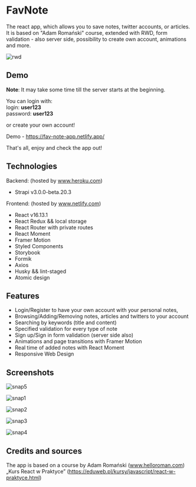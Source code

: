 # FavNote

The react app, which allows you to save notes, twitter accounts, or articles. It is based on "Adam Romański" course, extended with RWD, form validation - also server side, possibility to create own account, animations and more.

![rwd](https://user-images.githubusercontent.com/55945204/84949474-9adaf500-b0ed-11ea-892c-b28e4c834761.png)

## Demo

**Note**: It may take some time till the server starts at the beginning. 

You can login with:
<br/>
login: **user123**
<br/>
password: **user123**

or create your own account!

Demo - https://fav-note-app.netlify.app/

That's all, enjoy and check the app out!

## Technologies

Backend: (hosted by www.heroku.com)
* Strapi v3.0.0-beta.20.3

Frontend: (hosted by www.netlify.com)
* React v16.13.1
* React Redux && local storage
* React Router with private routes
* React Moment
* Framer Motion
* Styled Components
* Storybook
* Formik
* Axios
* Husky && lint-staged
* Atomic design

## Features

* Login/Register to have your own account with your personal notes,
* Browsing/Adding/Removing notes, articles and twitters to your account
* Searching by keywords (title and content)
* Specified validation for every type of note
* Sign up/Sign in form validation (server side also)
* Animations and page transitions with Framer Motion
* Real time of added notes with React Moment
* Responsive Web Design

## Screenshots

![snap5](https://user-images.githubusercontent.com/55945204/84949697-eb525280-b0ed-11ea-8eab-51da631c43de.png)

![snap1](https://user-images.githubusercontent.com/55945204/84949527-acbc9800-b0ed-11ea-971d-9dcab2801289.png)

![snap2](https://user-images.githubusercontent.com/55945204/84949575-c1992b80-b0ed-11ea-855c-b020368015a4.png)

![snap3](https://user-images.githubusercontent.com/55945204/84949605-cc53c080-b0ed-11ea-926c-7340fad09d99.png)

![snap4](https://user-images.githubusercontent.com/55945204/84949667-decdfa00-b0ed-11ea-8f66-dfe7f1f2ac53.png)

## Credits and sources

The app is based on a course by Adam Romański (www.helloroman.com) „Kurs React w Praktyce” (https://eduweb.pl/kursy/javascript/react-w-praktyce.html)
